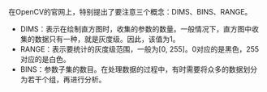 在OpenCV的官网上，特别提出了要注意三个概念：DIMS、BINS、RANGE。

+ DIMS：表示在绘制直方图时，收集的参数的数量。一般情况下，直方图中收集的数据只有一种，就是灰度级。因此，该值为1。
+ RANGE：表示要统计的灰度级范围，一般为[0, 255]。0对应的是黑色，255对应的是白色。
+ BINS：参数子集的数目。在处理数据的过程中，有时需要将众多的数据划分为若干个组，再进行分析。
